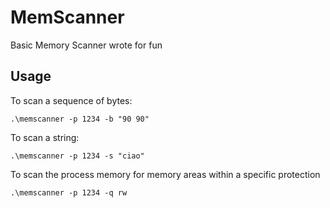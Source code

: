 # MemScanner
Basic Memory Scanner wrote for fun

## Usage
To scan a sequence of bytes:
```
.\memscanner -p 1234 -b "90 90" 
```
To scan a string:
```
.\memscanner -p 1234 -s "ciao"
```
To scan the process memory for memory areas within a specific protection
```
.\memscanner -p 1234 -q rw
```